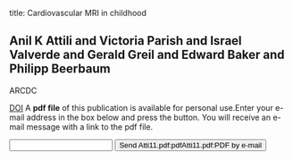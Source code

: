 title: Cardiovascular MRI in childhood

## Anil K Attili and Victoria Parish and Israel Valverde and Gerald Greil and Edward Baker and Philipp Beerbaum
ARCDC

<a href="https://doi.org/10.1136/adc.2009.179051">DOI</a>
A <b>pdf file</b> of this publication is available for personal use.Enter your e-mail address in the box below and press the button. You will receive an e-mail message with a link to the pdf file.
<form action="sender.php">  <input type="text" name="email">  <input type="submit" value="Send Atti11.pdf:pdfAtti11.pdf:PDF by e-mail"></form>